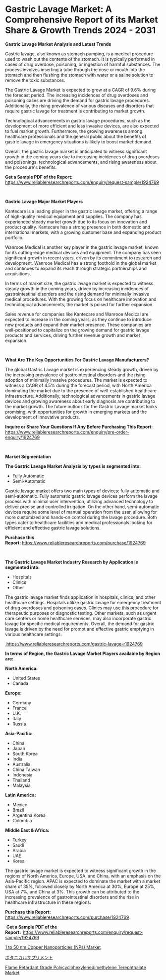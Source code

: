 <p><h1>Gastric Lavage Market: A Comprehensive Report of its Market Share & Growth Trends 2024 - 2031</h1></p><p><strong>Gastric Lavage Market Analysis and Latest Trends</strong></p>
<p><p>Gastric lavage, also known as stomach pumping, is a medical procedure used to wash out the contents of the stomach. It is typically performed in cases of drug overdose, poisoning, or ingestion of harmful substances. The process involves inserting a tube through the nose or mouth into the stomach and then flushing the stomach with water or a saline solution to remove the toxic substances.</p><p>The Gastric Lavage Market is expected to grow at a CAGR of 9.6% during the forecast period. The increasing incidences of drug overdoses and poisoning cases are driving the demand for gastric lavage procedures. Additionally, the rising prevalence of various diseases and disorders that require gastric lavage for treatment is contributing to market growth.</p><p>Technological advancements in gastric lavage procedures, such as the development of more efficient and less invasive devices, are also expected to fuel market growth. Furthermore, the growing awareness among healthcare professionals and the general public about the benefits of gastric lavage in emergency situations is likely to boost market demand.</p><p>Overall, the gastric lavage market is anticipated to witness significant growth in the coming years due to increasing incidences of drug overdoses and poisonings, technological advancements, and rising awareness about the procedure's benefits.</p></p>
<p><strong>Get a Sample PDF of the Report:&nbsp;</strong> <a href="https://www.reliableresearchreports.com/enquiry/request-sample/1924769">https://www.reliableresearchreports.com/enquiry/request-sample/1924769</a></p>
<p>&nbsp;</p>
<p><strong>Gastric Lavage Major Market Players</strong></p>
<p><p>Kantecare is a leading player in the gastric lavage market, offering a range of high-quality medical equipment and supplies. The company has experienced steady market growth due to its focus on innovation and product quality. Kantecare has a strong presence in both domestic and international markets, with a growing customer base and expanding product portfolio.</p><p>Wanrooe Medical is another key player in the gastric lavage market, known for its cutting-edge medical devices and equipment. The company has seen significant growth in recent years, driven by its commitment to research and development. Wanrooe Medical has a strong foothold in the global market and continues to expand its reach through strategic partnerships and acquisitions.</p><p>In terms of market size, the gastric lavage market is expected to witness steady growth in the coming years, driven by increasing incidences of gastrointestinal disorders and the rising demand for minimally invasive medical procedures. With the growing focus on healthcare innovation and technological advancements, the market is poised for further expansion.</p><p>Sales revenue for companies like Kantecare and Wanrooe Medical are expected to increase in the coming years, as they continue to introduce new products and expand their market presence. These companies are well-positioned to capitalize on the growing demand for gastric lavage products and services, driving further revenue growth and market expansion.</p></p>
<p>&nbsp;</p>
<p><strong>What Are The Key Opportunities For Gastric Lavage Manufacturers?</strong></p>
<p><p>The global Gastric Lavage market is experiencing steady growth, driven by the increasing prevalence of gastrointestinal disorders and the rising adoption of minimally invasive procedures. The market is expected to witness a CAGR of 4.5% during the forecast period, with North America dominating the market due to the presence of well-established healthcare infrastructure. Additionally, technological advancements in gastric lavage devices and growing awareness about early diagnosis are contributing to the market growth. The future outlook for the Gastric Lavage market looks promising, with opportunities for growth in emerging markets and the development of innovative products.</p></p>
<p><strong>Inquire or Share Your Questions If Any Before Purchasing This Report:</strong> <a href="https://www.reliableresearchreports.com/enquiry/pre-order-enquiry/1924769">https://www.reliableresearchreports.com/enquiry/pre-order-enquiry/1924769</a></p>
<p>&nbsp;</p>
<p><strong>Market Segmentation</strong></p>
<p><strong>The Gastric Lavage Market Analysis by types is segmented into:</strong></p>
<p><ul><li>Fully Automatic</li><li>Semi-Automatic</li></ul></p>
<p><p>Gastric lavage market offers two main types of devices: fully automatic and semi-automatic. Fully automatic gastric lavage devices perform the lavage process with minimal user intervention, utilizing advanced technology to deliver precise and controlled irrigation. On the other hand, semi-automatic devices require some level of manual operation from the user, allowing for more customized and hands-on control during the lavage procedure. Both types cater to healthcare facilities and medical professionals looking for efficient and effective gastric lavage solutions.</p></p>
<p><strong>Purchase this Report:&nbsp;</strong><a href="https://www.reliableresearchreports.com/purchase/1924769">https://www.reliableresearchreports.com/purchase/1924769</a></p>
<p>&nbsp;</p>
<p><strong>The Gastric Lavage Market Industry Research by Application is segmented into:</strong></p>
<p><ul><li>Hospitals</li><li>Clinics</li><li>Other</li></ul></p>
<p><p>The gastric lavage market finds application in hospitals, clinics, and other healthcare settings. Hospitals utilize gastric lavage for emergency treatment of drug overdoses and poisoning cases. Clinics may use this procedure for therapeutic purposes or diagnostic testing. Other markets, such as urgent care centers or home healthcare services, may also incorporate gastric lavage for specific medical requirements. Overall, the demand for gastric lavage is driven by the need for prompt and effective gastric emptying in various healthcare settings.</p></p>
<p><a href="https://www.reliableresearchreports.com/gastric-lavage-r1924769">&nbsp;https://www.reliableresearchreports.com/gastric-lavage-r1924769</a></p>
<p><strong>In terms of Region, the Gastric Lavage Market Players available by Region are:</strong></p>
<p>
    <p> <strong> North America: </strong>
        <ul>
            <li>United States</li>
            <li>Canada</li>
        </ul>
        </p> 
    <p> <strong> Europe: </strong>
        <ul>
            <li>Germany</li>
            <li>France</li>
            <li>U.K.</li>
            <li>Italy</li>
            <li>Russia</li>
        </ul>
        </p> 
    <p> <strong> Asia-Pacific: </strong>
        <ul>
            <li>China</li>
            <li>Japan</li>
            <li>South Korea</li>
            <li>India</li>
            <li>Australia</li>
            <li>China Taiwan</li>
            <li>Indonesia</li>
            <li>Thailand</li>
            <li>Malaysia</li>
        </ul>
        </p> 
    <p> <strong> Latin America: </strong>
        <ul>
            <li>Mexico</li>
            <li>Brazil</li>
            <li>Argentina Korea</li>
            <li>Colombia</li>
        </ul>
        </p> 
    <p> <strong> Middle East & Africa: </strong>
        <ul>
            <li>Turkey</li>
            <li>Saudi</li>
            <li>Arabia</li>
            <li>UAE</li>
            <li>Korea</li>
        </ul>
    </p>
    </p>
<p><p>The gastric lavage market is expected to witness significant growth in the regions of North America, Europe, USA, and China, with an emphasis on the Asia-Pacific region. APAC is expected to dominate the market with a market share of 35%, followed closely by North America at 30%, Europe at 25%, USA at 7%, and China at 3%. This growth can be attributed to the increasing prevalence of gastrointestinal disorders and the rise in healthcare infrastructure in these regions.</p></p>
<p><strong>Purchase this Report: </strong><a href="https://www.reliableresearchreports.com/purchase/1924769">https://www.reliableresearchreports.com/purchase/1924769</a></p>
<p>&nbsp;<strong>Get a Sample PDF of the Report:&nbsp;&nbsp;</strong><a href="https://www.reliableresearchreports.com/enquiry/request-sample/1924769">https://www.reliableresearchreports.com/enquiry/request-sample/1924769</a></p>
<p><strong></strong></p>
<p><p><a href="https://issuu.com/reportprime-2/docs/1-to-50-nm-copper-nanoparticles-nps-market-size-20">1 to 50 nm Copper Nanoparticles (NPs) Market</a></p><p><a href="https://github.com/tubbs463/Market-Research-Report-List-1/blob/main/881832150833.md">ボタニカルサプリメント</a></p><p><a href="https://circular-yam-9b9.notion.site/Flame-Retardant-Grade-Polycyclohexylenedimethylene-Terephthalate-Market-Size-CAGR-Trends-2024-2030-7facf461914b42df905f7b246e06ac06">Flame Retardant Grade Polycyclohexylenedimethylene Terephthalate Market</a></p></p>